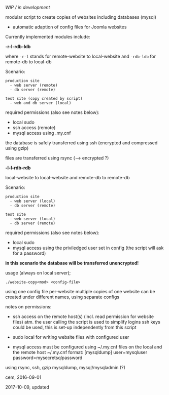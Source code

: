 _WIP / in development_

modular script to create copies of websites including databases (mysql)

- automatic adaption of config files for Joomla websites

Currently implemented modules include:

__-r-l-rdb-ldb__

where `-r-l` stands for remote-website to local-website
and `-rdb-ldb` for remote-db to local-db

Scenario:

    production site
      - web server (remote)
      - db server (remote)

    test site (copy created by script)
      - web and db server (local)

required permissions (also see notes below):

- local sudo
- ssh access (remote)
- mysql access using .my.cnf

the database is safely transferred using ssh
(encrypted and compressed using gzip)

files are transferred using rsync (--> encrypted ?)

__-l-l-rdb-rdb__

local-website to local-website and remote-db to remote-db

Scenario:

    production site
      - web server (local)
      - db server (remote)

    test site
      - web server (local)
      - db server (remote)

required permissions (also see notes below):

- local sudo
- mysql access using the priviledged user set in config
  (the script will ask for a password)

__in this scenario the database will be transferred unencrypted!__



usage (always on local server);

    ./website-copy<mod> <config-file>

using one config file per-website
multiple copies of one website can be created under different
names, using separate configs

notes on permissions:

- ssh access on the remote host(s)
  (incl. read permission for website files)
  atm. the user calling the script is used
  to simplify logins ssh keys could be used,
  this is set-up independently from this script

- sudo local for writing website files with
  configured user

- mysql access must be configured using ~/.my.cnf files
  on the local and the remote host
  ~/.my.cnf format:
  [mysqldump]
  user=mysqluser
  password=mysecretsqlpassword


using rsync, ssh, gzip
mysqldump, mysql/mysqladmin (?)

cem, 2016-09-01

2017-10-09, updated
